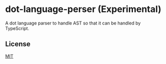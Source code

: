 # dot-language-perser (Experimental)

A dot language parser to handle AST so that it can be handled by TypeScript.

## License

[MIT](https://choosealicense.com/licenses/mit/)
